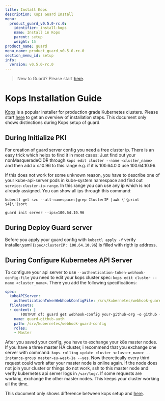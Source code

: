 ```yaml
---
title: Install Kops
description: Kops Guard Install
menu:
  product_guard_v0.5.0-rc.0:
    identifier: install-kops
    name: Install in Kops
    parent: setup
    weight: 15
product_name: guard
menu_name: product_guard_v0.5.0-rc.0
section_menu_id: setup
info:
  version: v0.5.0-rc.0
---
```


> New to Guard? Please start [here](/products/guard/v0.5.0-rc.0/concepts).

# Kops Installation Guide

[Kops](https://github.com/kubernetes/kops) is a popular installer for production grade Kubernetes clusters. Please start [here](/products/guard/v0.5.0-rc.0/setup/install) to get an overview of installation steps. This document only shows distinctions during Kops setup of guard.

## During Initialize PKI
For creation of guard server config you need a free cluster ip. There is an easy trick which helps to find it in most cases: Just find out your nonMasqueradeCIDR through `kops edit cluster --name <cluster_name>` and then add x.x.10.96 to this range e.g. if it is 100.64.0.0 use 100.64.10.96.

If this does not work for some unknown reason, you have to describe one of your kube-api-server pods in kube-system namespace and find out `service-cluster-ip-range`. In this range you can use any ip which is not already assigned. You can show all ips through this command:

```console
kubectl get svc --all-namespaces|grep ClusterIP |awk \'{print $4}\'|sort
```

```console
guard init server --ips=100.64.10.96
```

## During Deploy Guard server
Before you apply your guard config with `kubectl apply -f` verify installer.yaml (`spec/clusterIP: 100.64.10.96`) is filled with rigth ip address.

## During Configure Kubernetes API Server
To configure your api server to use `--authentication-token-webhook-config-file` you need to edit
your kops cluster spec: `kops edit cluster --name <cluster_name>`. There you add the following
specifications:

```yaml
spec:
  kubeAPIServer:
    authenticationTokenWebhookConfigFile: /srv/kubernetes/webhook-guard-config
  fileAssets:
  - content: |
       (OUTPUT of: guard get webhook-config your-github-org -o github --addr=100.64.10.96:443)
    name: guard-github-auth
    path: /srv/kubernetes/webhook-guard-config
    roles:
    - Master
```

After you saved your config, you have to exchange your k8s master nodes. If you have a three
master HA cluster, i recommend that you exchange one server with command: `kops rolling-update
cluster <cluster_name> --instance-group master-eu-west-1a --yes`. Now theoretically every third
request could work after your master node is online again. If the node does not join your cluster
or things do not work, ssh to this master node and verify kubernetes api server logs in `/var/log/`.
If some requests are working, exchange the other master nodes. This keeps your cluster working all
the time.

This document only shows difference between kops setup and [here](/products/guard/v0.5.0-rc.0/setup/install).
